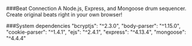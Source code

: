 ###Beat Connection
A Node.js, Express, and Mongoose drum sequencer. Create original beats right in your own browser!

###System dependencies
"bcryptjs": "^2.3.0",
"body-parser": "^1.15.0",
"cookie-parser": "^1.4.1",
"ejs": "^2.4.1",
"express": "^4.13.4",
"mongoose": "^4.4.4"

###
